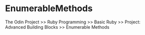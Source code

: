 # EnumerableMethods
The Odin Project >> Ruby Programming >> Basic Ruby >> Project: Advanced Building Blocks >> Enumerable Methods

